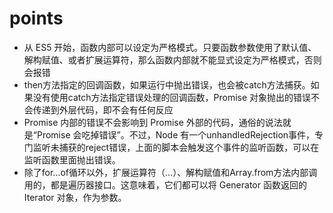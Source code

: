 # points
- 从 ES5 开始，函数内部可以设定为严格模式。只要函数参数使用了默认值、解构赋值、或者扩展运算符，那么函数内部就不能显式设定为严格模式，否则会报错
- then方法指定的回调函数，如果运行中抛出错误，也会被catch方法捕获。如果没有使用catch方法指定错误处理的回调函数，Promise 对象抛出的错误不会传递到外层代码，即不会有任何反应
- Promise 内部的错误不会影响到 Promise 外部的代码，通俗的说法就是“Promise 会吃掉错误”。不过，Node 有一个unhandledRejection事件，专门监听未捕获的reject错误，上面的脚本会触发这个事件的监听函数，可以在监听函数里面抛出错误。
- 除了for...of循环以外，扩展运算符（...）、解构赋值和Array.from方法内部调用的，都是遍历器接口。这意味着，它们都可以将 Generator 函数返回的 Iterator 对象，作为参数。